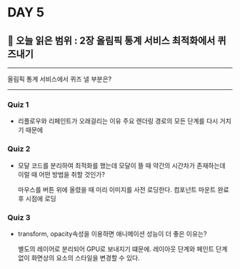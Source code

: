 # DAY 5

## 🔖 오늘 읽은 범위 :  2장 올림픽 통계 서비스 최적화에서 퀴즈내기

---

올림픽 통계 서비스에서 퀴즈 낼 부분은?

---

### Quiz 1

- 리플로우와 리페인트가 오래걸리는 이유
    주요 렌더링 경로의 모든 단계를 다시 거치기 때문에

### Quiz 2

- 모달 코드를 분리하여 최적화를 했는데 모달이 뜰 때 약간의 시간차가 존재하는데 이럴 때 어떤 방법을 취할 것인가?

    마우스를 버튼 위에 올렸을 때 미리 이미지를 사전 로딩한다.
    컴포넌트 마운트 완료 후 시점에 로딩

### Quiz 3

- transform, opacity속성을 이용하면 애니메이션 성능이 더 좋은 이유는?

    별도의 레이어로 분리되어 GPU로 보내지기 떄문에.
    레이아웃 단계와 페인트 단계없이 화면상의 요소의 스타일을 변경할 수 있다.